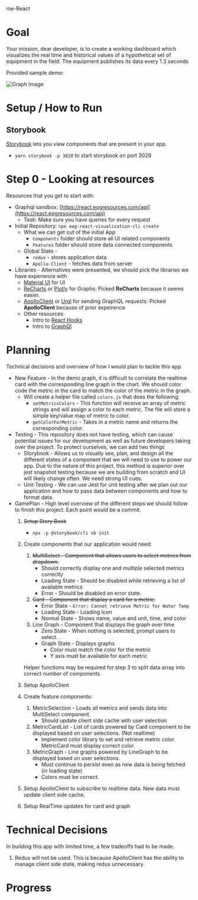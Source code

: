 
me-React

# Goal

Your mission, dear developer, is to create a working dashboard which visualizes the real time and historical values of a hypothetical set of equipment in the field. The equipment publishes its data every 1.3 seconds

Provided sample demo:

![Graph Image](https://i.postimg.cc/yYp9mjFB/Screen-Shot-2020-01-20-at-9-40-09-PM.png)

# Setup / How to Run

## Storybook
[Storybook](https://storybook.js.org/docs/guides/guide-react/) lets you view components that are present in your app. 
- `yarn storybook -p 3028` to start storybook on port 3028

# Step 0 - Looking at resources

Resources that you get to start with:

- Graphql sandbox: [https://react.eogresources.com/api](https://react.eogresources.com/api)
    - Task: Make sure you have queries for every request
- Initial Repository: `npx eog-react-visualization-cli create`
    - What we can get out of the initial App
        - `Components` folder should store all UI related components
        - `Features`  folder should store data connected components
    - Global State -
        - `redux` - stores application data
        - `Apollo-Client` - fetches data from server
- Libraries - Alternatives were presented, we should pick the libraries we have experience with
    - [Material UI](https://material-ui.com/) for UI
    - [ReCharts](http://recharts.org/en-US/) or [Plotly](https://plot.ly/javascript/) for Graphs: Picked **ReCharts** because it seems easier.
    - [ApolloClient](https://www.apollographql.com/docs/react/) or [Urql](https://formidable.com/open-source/urql/) for sending GraphQL requests: Picked **ApolloClient** because of prior expeirence
    - Other resources
        - Intro to [React Hooks](https://reactjs.org/docs/hooks-intro.html)
        - Intro to [GraphQl](https://graphql.org/learn/)

# Planning

Technical decisions and overview of how I would plan to tackle this app.

- New Feature - In the demo graph, it is difficult to correlate the realtime card with the corresponding line graph in the chart. We should color code the metric in the card to match the color of the metric in the graph.
    - Will create a helper file called `colors.js` that does the following:
        - `setMetricsColors` - This function will receive an array of metric strings and will assign a color to each metric. The file will store a simple key/value map of metric to color.
        - `getColorForMetric` - Takes in a metric name and returns the corresponding color.
- Testing - This repository does not have testing, which can cause potential issues for our development as well as future developers taking over the project. To protect ourselves, we can add two things
    - Storybook - Allows us to visually see, plan, and design all the different states of a component that we will need to use to power our app. Due to the nature of this project, this method is superior over jest snapshot testing because we are building from scratch and UI will likely change often. We need strong UI cues.
    - Unit Testing - We can use Jest for unit testing after we plan out our application and how to pass data between components and how to format data.
- GamePlan - High level overview of the different steps we should follow to finish this project. Each point would be a commit.
    1. ~~Setup Story Book~~
        - `npx -p @storybook/cli sb init` 
    2. Create components that our application would need:
        1. ~~MultiSelect - Component that allows users to select metrics from dropdown.~~
            - Should correctly display one and multiple selected metrics correctly
            - Loading State - Should be disabled while retrieving a list of available metrics
            - Error - Should be disabled on error state.
        2. ~~Card - Component that display a card for a metric.~~
            - Error State - `Error: Cannot retrieve Metric for Water Temp`
            - Loading State - Loading Icon
            - Normal State - Shows name, value and unit, time, and color
        3. Line Graph - Component that displays the graph over time
            - Zero State - When nothing is selected, prompt users to select.
            - Graph State - Displays graphs
                - Color must match the color for the metric
                - Y axis must be available for each metric

        Helper functions may be required for step 3 to split data array into correct number of components.

    3. Setup ApolloClient
    4. Create feature components:
        1. MetricSelection - Loads all metrics and sends data into MultiSelect component.
            - Should update client side cache with user selection
        2. MetricCardList - List of cards powered by Card component to be displayed based on user selections. (Not realtime)
            - Implement color library to set and retrieve metric color. MetricCard must display correct color.
        3. MetricGraph - Line graphs powered by LineGraph to be displayed based on user selections. 
            - Must continue to persist even as new data is being fetched (in loading state)
            - Colors must be correct.
    5. Setup ApolloClient to subscribe to realtime data. New data must update client side cache.
    6. Setup RealTime updates for card and graph

# Technical Decisions

In building this app with limited time, a few tradeoffs had to be made.

1. Redux will not be used. This is because ApolloClient has the ability to manage client side state, making redux unnecessary.

# Progress

